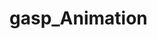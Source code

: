 # gasp_Animation
<div align="center> vanilla javascript animation
<h1>Takes the guess work out of keyframes</h1>

</div>


